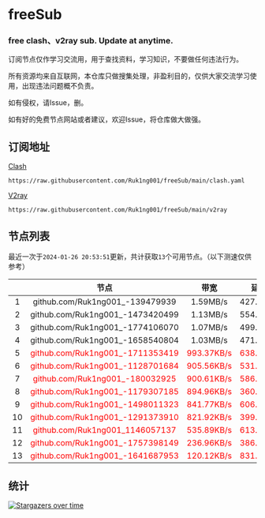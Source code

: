 # freeSub
### free clash、v2ray sub. Update at anytime.

订阅节点仅作学习交流用，用于查找资料，学习知识，不要做任何违法行为。

所有资源均来自互联网，本仓库只做搜集处理，非盈利目的，仅供大家交流学习使用，出现违法问题概不负责。

如有侵权，请Issue，删。

如有好的免费节点网站或者建议，欢迎Issue，将仓库做大做强。

## 订阅地址
[Clash](https://raw.githubusercontent.com/Ruk1ng001/freeSub/main/clash.yaml)
```
https://raw.githubusercontent.com/Ruk1ng001/freeSub/main/clash.yaml
```
[V2ray](https://raw.githubusercontent.com/Ruk1ng001/freeSub/main/v2ray)
```
https://raw.githubusercontent.com/Ruk1ng001/freeSub/main/v2ray
```

## 节点列表

最近一次于`2024-01-26 20:53:51`更新，共计获取`13`个可用节点。（以下测速仅供参考）

|  | 节点 | 带宽 | 延迟 |
|:-:|:--:|:--:|:--:|
 | 1 | github.com/Ruk1ng001_-139479939 | 1.59MB/s | 427.00ms |
 | 2 | github.com/Ruk1ng001_-1473420499 | 1.13MB/s | 554.00ms |
 | 3 | github.com/Ruk1ng001_-1774106070 | 1.07MB/s | 499.00ms |
 | 4 | github.com/Ruk1ng001_-1658540804 | 1.03MB/s | 471.00ms |
 | 5 | <font color=red>github.com/Ruk1ng001_-1711353419</font> | <font color=red>993.37KB/s</font> | <font color=red>638.00ms</font> |
 | 6 | <font color=red>github.com/Ruk1ng001_-1128701684</font> | <font color=red>905.56KB/s</font> | <font color=red>531.00ms</font> |
 | 7 | <font color=red>github.com/Ruk1ng001_-180032925</font> | <font color=red>900.61KB/s</font> | <font color=red>586.00ms</font> |
 | 8 | <font color=red>github.com/Ruk1ng001_-1179307185</font> | <font color=red>894.96KB/s</font> | <font color=red>360.00ms</font> |
 | 9 | <font color=red>github.com/Ruk1ng001_-1498011323</font> | <font color=red>841.77KB/s</font> | <font color=red>606.00ms</font> |
 | 10 | <font color=red>github.com/Ruk1ng001_-1291373910</font> | <font color=red>821.92KB/s</font> | <font color=red>399.00ms</font> |
 | 11 | <font color=red>github.com/Ruk1ng001_1146057137</font> | <font color=red>535.89KB/s</font> | <font color=red>613.00ms</font> |
 | 12 | <font color=red>github.com/Ruk1ng001_-1757398149</font> | <font color=red>236.96KB/s</font> | <font color=red>386.00ms</font> |
 | 13 | <font color=red>github.com/Ruk1ng001_-1641687953</font> | <font color=red>120.12KB/s</font> | <font color=red>831.00ms</font> |


## 统计

[![Stargazers over time](https://starchart.cc/Ruk1ng001/freeSub.svg)](https://starchart.cc/Ruk1ng001/freeSub)